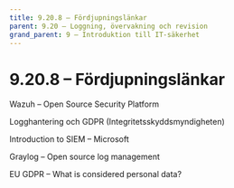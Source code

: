 ```yaml
---
title: 9.20.8 – Fördjupningslänkar
parent: 9.20 – Loggning, övervakning och revision
grand_parent: 9 – Introduktion till IT-säkerhet
---
```

# 9.20.8 – Fördjupningslänkar

Wazuh – Open Source Security Platform

Logghantering och GDPR (Integritetsskyddsmyndigheten)

Introduction to SIEM – Microsoft

Graylog – Open source log management

EU GDPR – What is considered personal data?

